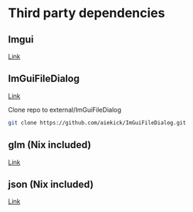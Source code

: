 # Third party dependencies

## Imgui

[Link](https://github.com/ocornut/imgui)

## ImGuiFileDialog

[Link](https://github.com/aiekick/ImGuiFileDialog)

Clone repo to external/ImGuiFileDialog

```bash
git clone https://github.com/aiekick/ImGuiFileDialog.git
```

## glm (Nix included)

[Link](https://github.com/g-truc/glm)

## json (Nix included)

[Link](https://github.com/nlohmann/json?tab=readme-ov-file#embedded)
